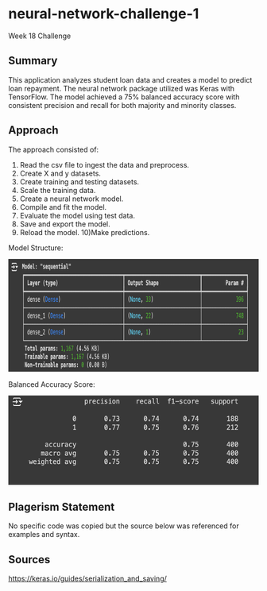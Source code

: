 # neural-network-challenge-1
Week 18 Challenge

## Summary

This application analyzes student loan data and creates a model to predict loan repayment. The neural network package utilized was Keras with TensorFlow. The model achieved a 75% balanced accuracy score with consistent precision and recall for both majority and minority classes.

## Approach

The approach consisted of:

1) Read the csv file to ingest the data and preprocess.
2) Create X and y datasets.
3) Create training and testing datasets.
4) Scale the training data.
5) Create a neural network model.
6) Compile and fit the model.
7) Evaluate the model using test data.
8) Save and export the model.
9) Reload the model.
10)Make predictions.

Model Structure:

<img src="model_structure.png" width="819" height="227">

Balanced Accuracy Score:

<img src="balanced_accuracy_score.png" width="534" height="180">


## Plagerism Statement

No specific code was copied but the source below was referenced for examples and syntax. 


## Sources

https://keras.io/guides/serialization_and_saving/
